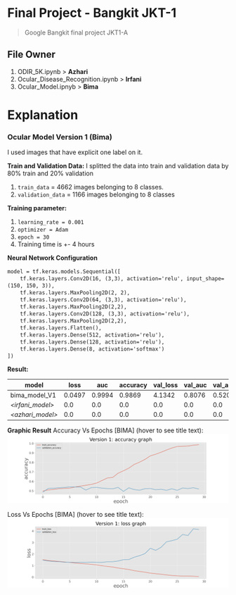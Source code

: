 # Final Project - Bangkit JKT-1
> Google Bangkit final project JKT1-A


## File Owner
1. ODIR_5K.ipynb > **Azhari**
2. Ocular_Disease_Recognition.ipynb > **Irfani**
3. Ocular_Model.ipnyb > **Bima**

# Explanation
### Ocular Model Version 1 (Bima)
I used images that have explicit one label on it.

**Train and Validation Data:**
I splitted the data into train and validation data by 80% train and 20% validation
1. ```train_data``` = 4662 images belonging to 8 classes.
2. ```validation_data``` = 1166 images belonging to 8 classes

**Training parameter:**
1. ```learning_rate = 0.001```
2. ```optimizer = Adam```
3. ```epoch = 30```
4. Training time is +- 4 hours

**Neural Network Configuration**
```
model = tf.keras.models.Sequential([
    tf.keras.layers.Conv2D(16, (3,3), activation='relu', input_shape=(150, 150, 3)),
    tf.keras.layers.MaxPooling2D(2, 2),
    tf.keras.layers.Conv2D(64, (3,3), activation='relu'),
    tf.keras.layers.MaxPooling2D(2,2),
    tf.keras.layers.Conv2D(128, (3,3), activation='relu'),
    tf.keras.layers.MaxPooling2D(2,2),
    tf.keras.layers.Flatten(),
    tf.keras.layers.Dense(512, activation='relu'),
    tf.keras.layers.Dense(128, activation='relu'),
    tf.keras.layers.Dense(8, activation='softmax')
])
```

**Result:**

| model | loss | auc | accuracy | val\_loss | val\_auc | val\_accuracy |
| ----- | ----- | ----- | ----- | ----- | ----- | ----- |
| bima\_model_V1 | 0.0497 | 0.9994 | 0.9869 | 4.1342 | 0.8076 | 0.5206 |
| _<irfani_model>_ | 0.0 | 0.0 | 0.0 | 0.0 | 0.0 | 0.0 |
| _<azhari_model>_ | 0.0 | 0.0 | 0.0 | 0.0 | 0.0 | 0.0 |

**Graphic Result**
Accuracy Vs Epochs [BIMA] (hover to see title text):
![alt text](img/bima_acc.jpg "Accuracy Vs Epochs")

Loss Vs Epochs [BIMA] (hover to see title text):
![alt text](img/bima_loss.jpg "Loss Vs Epochs")
